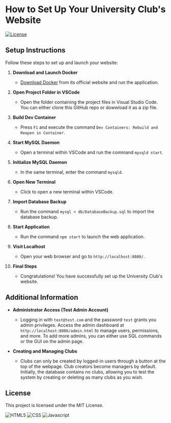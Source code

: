# How to Set Up Your University Club's Website

[![License](https://img.shields.io/badge/license-MIT-blue.svg)](https://github.com/ProximoBinks/Discord-Timestamp-Generator/blob/main/LICENSE)

## Setup Instructions

Follow these steps to set up and launch your website:

1. **Download and Launch Docker**
    - [Download Docker](https://www.docker.com/products/docker-desktop/) from its official website and run the application.

2. **Open Project Folder in VSCode**
    - Open the folder containing the project files in Visual Studio Code. You can either clone this GitHub repo or dowwload it as a zip file.

3. **Build Dev Container**
    - Press `F1` and execute the command `Dev Containers: Rebuild and Reopen in Container`.

4. **Start MySQL Daemon**
    - Open a terminal within VSCode and run the command `mysqld start`.

5. **Initialize MySQL Daemon**
    - In the same terminal, enter the command `mysqld`.

6. **Open New Terminal**
    - Click to open a new terminal within VSCode.

7. **Import Database Backup**
    - Run the command `mysql < db/DatabaseBackup.sql` to import the database backup.

8. **Start Application**
    - Run the command `npm start` to launch the web application.

9. **Visit Localhost**
    - Open your web browser and go to `http://localhost:8080/`.

10. **Final Steps**
    - Congratulations! You have successfully set up the University Club's website.

## Additional Information

- **Administrator Access (Test Admin Account)**
  - Logging in with `test@test.com` and the password `test` grants you admin privileges. Access the admin dashboard at `http://localhost:8080/admin.html` to manage users, permissions, and more. To add more admins, you can either use SQL commands or the GUI on the admin page.

- **Creating and Managing Clubs**
  - Clubs can only be created by logged-in users through a button at the top of the webpage. Club creators become managers by default. Initially, the database contains no clubs, allowing you to test the system by creating or deleting as many clubs as you wish.

## License

This project is licensed under the MIT License.

![HTML5](https://img.shields.io/badge/HTML5-E34F26?style=for-the-badge&logo=html5&logoColor=white)
![CSS](https://img.shields.io/badge/CSS3-1572B6?style=for-the-badge&logo=css3&logoColor=white)
![Javascript](https://img.shields.io/badge/JavaScript-323330?style=for-the-badge&logo=javascript&logoColor=F7DF1E)
